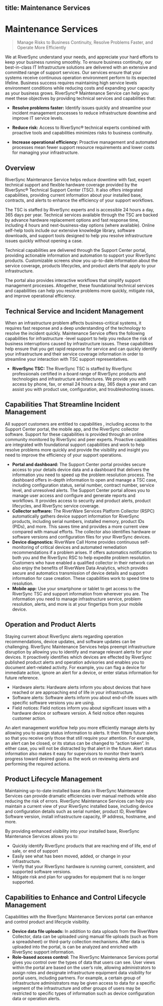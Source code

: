 title: Maintenance Services
---

# Maintenance Services

> Manage Risks to Business Continuity, Resolve Problems Faster, and Operate More Efficiently

We at RiverSync understand your needs, and appreciate your hard efforts to keep your business running smoothly. To ensure business continuity, our best-in-class IT Infrastructure solutions are delivered with an extensive and committed range of support services. Our services ensure that your systems receive continuous operation environment perform to its expected lifeline. Business success requires maintaining high service levels environment conditions while reducing costs and expanding your capacity as your business grows. RiverSync® Maintenance Service can help you meet these objectives by providing technical services and capabilities that:

- **Resolve problems faster:** Identify issues quickly and streamline your incident management processes to reduce infrastructure downtime and improve IT service levels.

- **Reduce risk:** Access to RiverSync® technical experts combined with proactive tools and capabilities minimizes risks to business continuity.

- **Increase operational efficiency:** Proactive management and automated processes mean fewer support resource requirements and lower costs for managing your infrastructure.

## Overview

RiverSync Maintenance Service helps reduce downtime with fast, expert technical support and flexible hardware coverage provided by the RiverSync® Technical Support Center (TSC). It also offers integrated capabilities, providing current information about your installed base, contracts, and alerts to enhance the efficiency of your support workflows.

The TSC is staffed by RiverSync experts and is accessible 24 hours a day, 365 days per year. Technical services available through the TSC are backed by advance hardware replacement options and fast response time, including 4 hours and next-business-day options (where available). Online self-help tools include our extensive knowledge library, software downloads, and support tools designed to help you resolve infrastructure issues quickly without opening a case.

Technical capabilities are delivered through the Support Center portal, providing actionable information and automation to support your RiverSync products. Customizable screens show you up-to-date information about the service coverage, products lifecycles, and product alerts that apply to your infrastructure.

The portal also provides interactive workflows that simplify support management processes. Altogether, these foundational technical services and capabilities can help you resolve problems more quickly, mitigate risk, and improve operational efficiency.

## Technical Service and Incident Management

When an infrastructure problem affects business-critical systems, it requires fast response and a deep understanding of the technology to resolve the incident quickly. Maintenance Service offers the following capabilities for infrastructure -level support to help you reduce the risk of business interruptions caused by infrastructure issues. These capabilities help ensure that you get rapid response for service and can quickly identify your infrastructure and their service coverage information in order to streamline your interaction with TSC support representatives.

- **RiverSync TSC:** The RiverSync TSC is staffed by RiverSync professionals certified in a board range of RiverSync products and technologies and infrastructure architectures. We provide you with access by phone, fax, or email 24 hours a day, 365 days a year and can assist you with product use, configuration, and troubleshooting issues.

## Capabilities That Streamline Incident Management

All support customers are entitled to capabilities , including access to the Support Center portal, the mobile app, and the RiverSync collector software. Support for these capabilities is provided through an online community monitored by RiverSync and peer experts. Proactive capabilities are integrated with foundational support capabilities and work to help resolve problems more quickly and provide the visibility and insight you need to improve the efficiency of your support operations.

- **Portal and dashboard:** The Support Center portal provides secure access to your details device data and a dashboard that delivers the information you need to speed up the problem resolution process. The dashboard offers in-depth information to open and manage a TSC case, including configuration status, serial number, contract number, service level, and unresolved alerts. The Support Center portal allows you to manage user access and configure and generate reports and workflows. It provides access to security and product alerts, product lifecycles, and RiverSync service coverage.
- **Collector software:** The RiverWare  Services Platform Collector (RSPC) automatically gathers device support information for RiverSync products, including serial numbers, installed memory, product IDs (PIDs), and more. This saves time and provides a more current view compared with manual efforts. The collector also identifies hardware or software versions and configuration files for your RiverSync devices.
- **Device diagnostics:** RiverWare Call Home provides continuous self-monitoring of critical devices and automated remediation recommendations if a problem arises. If offers automatics notification to both you and the RiverSync RSC to help expedite problem resolution. Customers who have enabled a qualified collector in their network can also enjoy the benefits of RiverWare Data Analytics, which provides secure and automatics transmission of device details and support information for case creation. These capabilities work to speed time to resolution.
- **Mobile app:** Use your smartphone or tablet to get access to the RiverSync TSC and support information from wherever you are. The information you need to manage infrastructure service, problem resolution, alerts, and more is at your fingertips from your mobile device.

## Operation and Product Alerts

Staying current about RiverSync alerts regarding operation recommendations, device updates, and software updates can be challenging. RiverSync Maintenance Services helps preempt infrastructure disruption by allowing you to identify and manage relevant alerts for your devices. It proactively identifies which devices are effected by RiverSync published product alerts and operation advisories and enables you to document alert-related activity. For example, you can flag a device for immediate action, ignore an alert for a device, or enter status information for future reference.

- Hardware alerts: Hardware alerts inform you about devices that have reached or are approaching end of life in your infrastructure.
- Software alerts: Software alerts inform you about end-of-life issues with specific software versions you are using.
- Field notices: Field notices inform you about significant issues with a hardware device or software version. A field notice often requires customer action.

An alert management workflow help you more efficiently manage alerts by allowing you to assign status information to alerts. It then filters future alerts so that you receive only those that still require your attention. For example, an alert can be closed, or its status can be changed to “action taken”. In either case, you will not be distracted by that alert in the future. Alert status information also makes it easy for supervisors to monitor their team’s progress toward desired goals as the work on reviewing alerts and performing the required actions.

## Product Lifecycle Management

Maintaining up-to-date installed base data in RiverSync Maintenance Services can provide dramatic efficiencies over manual methods while also reducing the risk of errors. RiverSync Maintenance Services can help you maintain a current view of your RiverSync installed base, including device and configuration details such as serial number, product ID, RiverWare Software version, install infrastructure capacity, IP address, hostname, and more.

By providing enhanced visibility into your installed base, RiverSync Maintenance Services allows you to:

- Quickly identify RiverSync products that are reaching end of life, end of sale, or end of support
- Easily see what has been moved, added, or change in your infrastructure.
- Verify that your RiverSync hardware is running current, consistent, and supported software versions.
- Mitigate risk and plan for upgrades for equipment that is no longer supported.

## Capabilities to Enhance and Control Lifecycle Management

Capabilities with the RiverSync Maintenance Services portal can enhance and control product and lifecycle visibility.

- **Device data file uploads:** In addition to data uploads from the RiverWare Collector, data can be uploaded using manual file uploads (such as from a spreadsheet) or third-party collection mechanisms. After data is uploaded into the portal, is can be analyzed and enriched with RiverSync support information.
- **Role-based access control:** The RiverSync Maintenance Services portal gives you control over the types of data that users can see. User views within the portal are based on the user’s role, allowing administrators to assign roles and designate infrastructure equipment data visibility for portal users, including partners. For example, a certain group of infrastructure administrators may be given access to data for a specific segment of the infrastructure and other groups of users may be restricted to specific types of information such as device configuration data or operation alerts.
